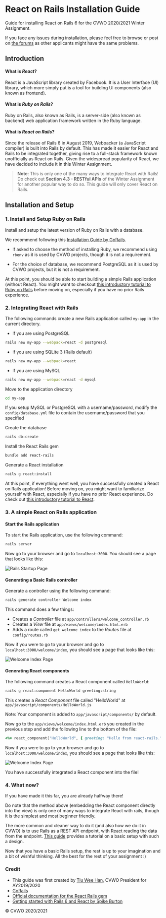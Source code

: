 <!-- markdownlint-disable MD001 MD026 -->

# React on Rails Installation Guide

Guide for installing React on Rails 6 for the CVWO 2020/2021 Winter Assignment.

If you face any issues during installation, please feel free to browse or post on [the forums](https://github.com/CVWO/installation-guide/issues) as other applicants might have the same problems.

## Introduction

#### What is _React_?

React is a JavaScript library created by Facebook. It is a User Interface (UI) library, which more simply put is a tool for building UI components (also known as frontend).

#### What is _Ruby on Rails_?

Ruby on Rails, also known as Rails, is a server-side (also known as backend) web application framework written in the Ruby language.

#### What is _React on Rails_?

Since the release of Rails 6 in August 2019, Webpacker (a JavaScript compiler) is built into Rails by default. This has made it easier for React and Rails to be integrated together, giving rise to a full-stack framework known unofficially as React on Rails. Given the widespread popularity of React, we have decided to include it in this Winter Assignment.

> **Note**: This is only one of the many ways to integrate React with Rails! Do check out **Section 4.3 - RESTful APIs** of the Winter Assignment for another popular way to do so. This guide will only cover React on Rails.

## Installation and Setup

### 1. Install and Setup Ruby on Rails

Install and setup the latest version of Ruby on Rails with a database.

We recommend following this [Installation Guide by GoRails](https://gorails.com/setup/).

- If asked to choose the method of installing Ruby, we recommend using `rbenv` as it is used by CVWO projects, though it is not a requirement.

- For the choice of database, we recommend PostgreSQL as it is used by CVWO projects, but it is not a requirement.

At this point, you should be able to start building a simple Rails application (without React). You might want to checkout [this introductory tutorial to Ruby on Rails](https://guides.rubyonrails.org/getting_started.html) before moving on, especially if you have no prior Rails experience.

### 2. Integrating React with Rails

The following commands create a new Rails application called `my-app` in the current directory.

- If you are using PostgreSQL

```bash
rails new my-app --webpack=react -d postgresql
```

- If you are using SQLite 3 (Rails default)

```bash
rails new my-app --webpack=react
```

- If you are using MySQL

```bash
rails new my-app --webpack=react -d mysql
```

Move to the application directory

```bash
cd my-app
```

If you setup MySQL or PostgreSQL with a username/password, modify the `config/database.yml` file to contain the username/password that you specified

Create the database

```bash
rails db:create
```

Install the React Rails gem

```bash
bundle add react-rails
```

Generate a React installation

```bash
rails g react:install
```

At this point, if everything went well, you have successfully created a React on Rails application! Before moving on, you might want to familiarize yourself with React, especially if you have no prior React experience. Do check out [this introductory tutorial to React](https://reactjs.org/tutorial/tutorial.html).

### 3. A simple React on Rails application

#### Start the Rails application

To start the Rails application, use the following command:

```bash
rails server
```

Now go to your browser and go to `localhost:3000`. You should see a page that looks like this:

![Rails Startup Page](https://raw.githubusercontent.com/tiuweehan/React-Rails-Installation-Guide/master/assets/Rails%20Startup%20Page.png)

#### Generating a Basic Rails controller

Generate a controller using the following command:

```bash
rails generate controller Welcome index
```

This command does a few things:

- Creates a _Controller_ file at `app/controllers/welcome_controller.rb`
- Creates a _View_ file at `app/views/welcome/index.html.erb`
- Adds a route called `get welcome index` to the _Routes_ file at `config/routes.rb`

Now if you were to go to your browser and go to `localhost:3000/welcome/index`, you should see a page that looks like this:

![Welcome Index Page](https://raw.githubusercontent.com/tiuweehan/React-Rails-Installation-Guide/master/assets/Controller.png)

#### Generating React components

The following command creates a React component called `HelloWorld`:

```bash
rails g react:component HelloWorld greeting:string
```

This creates a _React Component_ file called "HelloWorld" at `app/javascript/components/HelloWorld.js`

Note: Your component is added to `app/javascript/components/` by default.

Now go to the `app/views/welcome/index.html.erb` you created in the previous step and add the following line to the bottom of the file:

```ruby
<%= react_component("HelloWorld", { greeting: "Hello from react-rails." }) %>
```

Now if you were to go to your browser and go to `localhost:3000/welcome/index`, you should see a page that looks like this:

![Welcome Index Page](https://raw.githubusercontent.com/tiuweehan/React-Rails-Installation-Guide/master/assets/React.png)

You have successfully integrated a React component into the file!

### 4. What now?

If you have made it this far, you are already halfway there!

Do note that the method above (embedding the React component directly into the view) is only one of many ways to integrate React with rails, though it is the simplest and most beginner friendly.

The more common and cleaner way to do it (and also how we do it in CVWO) is to use Rails as a REST API endpoint, with React reading the data from the endpoint. [This guide](https://dev.to/able/building-and-consuming-a-json-api-with-rails-and-react-42p6) provides a tutorial on a basic setup with such a design.

Now that you have a basic Rails setup, the rest is up to your imagination and a bit of wishful thinking. All the best for the rest of your assignment :)

### Credit

- This guide was first created by [Tiu Wee Han](https://github.com/tiuweehan), CVWO President for AY2019/2020
- [GoRails](https://gorails.com/setup)
- [Official documentation for the React Rails gem](https://github.com/reactjs/react-rails)
- [Getting started with Rails 6 and React by Spike Burton](https://medium.com/swlh/getting-started-with-rails-6-and-react-afac8255aecd)

© CVWO 2020/2021
